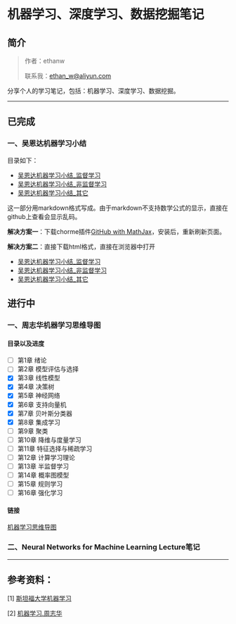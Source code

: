 
# 机器学习、深度学习、数据挖掘笔记

## 简介

> 作者：ethanw <br>
>
> 联系我：ethan_w@aliyun.com

分享个人的学习笔记，包括：机器学习、深度学习、数据挖掘。

----

## 已完成

### 一、吴恩达机器学习小结

目录如下：

- [吴恩达机器学习小结_监督学习](https://github.com/ethanww/machine-learning-notes/blob/master/machine-learning-Andrew-NG/%E5%90%B4%E6%81%A9%E8%BE%BE%E6%9C%BA%E5%99%A8%E5%AD%A6%E4%B9%A0%E5%B0%8F%E7%BB%93_%E7%9B%91%E7%9D%A3%E5%AD%A6%E4%B9%A0.md)
- [吴恩达机器学习小结_非监督学习](https://github.com/ethanww/machine-learning-notes/blob/master/machine-learning-Andrew-NG/%E5%90%B4%E6%81%A9%E8%BE%BE%E6%9C%BA%E5%99%A8%E5%AD%A6%E4%B9%A0%E5%B0%8F%E7%BB%93_%E9%9D%9E%E7%9B%91%E7%9D%A3%E5%AD%A6%E4%B9%A0.md)
- [吴恩达机器学习小结_其它](https://github.com/ethanww/machine-learning-notes/blob/master/machine-learning-Andrew-NG/%E5%90%B4%E6%81%A9%E8%BE%BE%E6%9C%BA%E5%99%A8%E5%AD%A6%E4%B9%A0%E5%B0%8F%E7%BB%93_%E5%85%B6%E5%AE%83.md)

这一部分用markdown格式写成。由于markdown不支持数学公式的显示，直接在github上查看会显示乱码。

**解决方案一**：下载chorme插件[GitHub with MathJax](https://chrome.google.com/webstore/detail/github-with-mathjax/ioemnmodlmafdkllaclgeombjnmnbima/related)，安装后，重新刷新页面。

**解决方案二**：直接下载html格式，直接在浏览器中打开

- [吴恩达机器学习小结_监督学习](https://github.com/ethanww/machine-learning-notes/blob/master/machine-learning-Andrew-NG/%E5%90%B4%E6%81%A9%E8%BE%BE%E6%9C%BA%E5%99%A8%E5%AD%A6%E4%B9%A0%E5%B0%8F%E7%BB%93_%E7%9B%91%E7%9D%A3%E5%AD%A6%E4%B9%A0.html)
- [吴恩达机器学习小结_非监督学习](https://github.com/ethanww/machine-learning-notes/blob/master/machine-learning-Andrew-NG/%E5%90%B4%E6%81%A9%E8%BE%BE%E6%9C%BA%E5%99%A8%E5%AD%A6%E4%B9%A0%E5%B0%8F%E7%BB%93_%E9%9D%9E%E7%9B%91%E7%9D%A3%E5%AD%A6%E4%B9%A0.html)
- [吴恩达机器学习小结_其它](https://github.com/ethanww/machine-learning-notes/blob/master/machine-learning-Andrew-NG/%E5%90%B4%E6%81%A9%E8%BE%BE%E6%9C%BA%E5%99%A8%E5%AD%A6%E4%B9%A0%E5%B0%8F%E7%BB%93_%E9%9D%9E%E7%9B%91%E7%9D%A3%E5%AD%A6%E4%B9%A0.html)


## 进行中

### 一、周志华机器学习思维导图

#### 目录以及进度

- [ ] 第1章 绪论
- [ ] 第2章 模型评估与选择
- [x] 第3章 线性模型
- [x] 第4章 决策树
- [x] 第5章 神经网络
- [x] 第6章 支持向量机
- [x] 第7章 贝叶斯分类器
- [x] 第8章 集成学习
- [ ] 第9章 聚类
- [ ] 第10章 降维与度量学习
- [ ] 第11章 特征选择与稀疏学习
- [ ] 第12章 计算学习理论
- [ ] 第13章 半监督学习
- [ ] 第14章 概率图模型
- [ ] 第15章 规则学习
- [ ] 第16章 强化学习

#### 链接

[机器学习思维导图](https://github.com/ethanww/machine-learning-notes/blob/master/machine-learning-Zhou-Zhihua/ReadMe.md)

### 二、Neural Networks for Machine Learning Lecture笔记

----

## 参考资料：

[1] [斯坦福大学机器学习](https://www.coursera.org/learn/machine-learning)

[2] [机器学习.周志华](https://book.douban.com/subject/26708119/)
